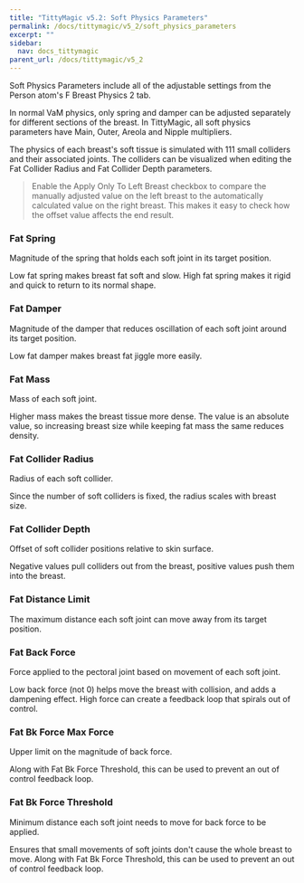 ```yaml
---
title: "TittyMagic v5.2: Soft Physics Parameters"
permalink: /docs/tittymagic/v5_2/soft_physics_parameters
excerpt: ""
sidebar:
  nav: docs_tittymagic
parent_url: /docs/tittymagic/v5_2
---
```


Soft Physics Parameters include all of the adjustable settings from the Person atom's F Breast Physics 2 tab.

In normal VaM physics, only spring and damper can be adjusted separately for different sections of the breast. In TittyMagic, all soft physics parameters have Main, Outer, Areola and Nipple multipliers.

The physics of each breast's soft tissue is simulated with 111 small colliders and their associated joints. The colliders can be visualized when editing the Fat Collider Radius and Fat Collider Depth parameters.

> Enable the Apply Only To Left Breast checkbox to compare the manually adjusted value on the left breast to the automatically calculated value on the right breast. This makes it easy to check how the offset value affects the end result.

### Fat Spring

Magnitude of the spring that holds each soft joint in its target position.

Low fat spring makes breast fat soft and slow. High fat spring makes it rigid and quick to return to its normal shape.

### Fat Damper

Magnitude of the damper that reduces oscillation of each soft joint around its target position.

Low fat damper makes breast fat jiggle more easily.

### Fat Mass

Mass of each soft joint.

Higher mass makes the breast tissue more dense. The value is an absolute value, so increasing breast size while keeping fat mass the same reduces density.

### Fat Collider Radius

Radius of each soft collider.

Since the number of soft colliders is fixed, the radius scales with breast size.

### Fat Collider Depth

Offset of soft collider positions relative to skin surface.

Negative values pull colliders out from the breast, positive values push them into the breast.

### Fat Distance Limit

The maximum distance each soft joint can move away from its target position.

### Fat Back Force

Force applied to the pectoral joint based on movement of each soft joint.

Low back force (not 0) helps move the breast with collision, and adds a dampening effect. High force can create a feedback loop that spirals out of control.

### Fat Bk Force Max Force

Upper limit on the magnitude of back force.

Along with Fat Bk Force Threshold, this can be used to prevent an out of control feedback loop.

### Fat Bk Force Threshold

Minimum distance each soft joint needs to move for back force to be applied.

Ensures that small movements of soft joints don't cause the whole breast to move. Along with Fat Bk Force Threshold, this can be used to prevent an out of control feedback loop.
